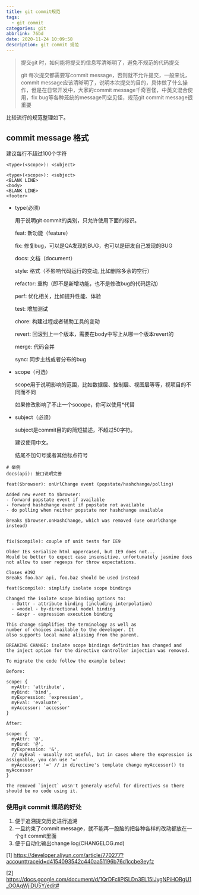 ```yaml
---
title: git commit规范
tags:
  - git commit
categories: git
abbrlink: 76bd
date: 2020-11-24 10:09:58
description: git commit 规范
---
```


> 提交git 时，如何能将提交的信息写清晰明了，避免不规范的代码提交
>
> git 每次提交都需要写commit message，否则就不允许提交，一般来说，commit message应该清晰明了，说明本次提交的目的，具体做了什么操作，但是在日常开发中，大家的commit message千奇百怪，中英文混合使用，fix bug等各种笼统的message司空见怪，规范git commit message很重要

比较流行的规范整理如下。

## commit message 格式

建议每行不超过100个字符

`<type>(<scope>): <subject>`

```shell
<type>(<scope>): <subject>
<BLANK LINE>
<body>
<BLANK LINE>
<footer>
```



* type(必须)

  用于说明git commit的类别，只允许使用下面的标识。

  feat: 新功能（feature）

  fix: 修复bug，可以是QA发现的BUG，也可以是研发自己发现的BUG

  docs: 文档（document）

  style: 格式（不影响代码运行的变动, 比如删除多余的空行）

  refactor: 重构（即不是新增功能，也不是修改bug的代码运动）

  perf: 优化相关，比如提升性能、体验

  test: 增加测试

  chore: 构建过程或者辅助工具的变动

  revert: 回滚到上一个版本，需要在body中写上从哪一个版本revert的

  merge: 代码合并

  sync: 同步主线或者分布的bug

* scope（可选）

  scope用于说明影响的范围，比如数据层、控制层、视图层等等，视项目的不同而不同

  如果修改影响了不止一个socope，你可以使用*代替

* subject（必须）

  subject是commit目的的简短描述，不超过50字符。

  建议使用中文。

  结尾不加句号或者其他标点符号

```shell
# 举例
docs(api): 接口说明完善
```

```shell
feat($browser): onUrlChange event (popstate/hashchange/polling)

Added new event to $browser:
- forward popstate event if available
- forward hashchange event if popstate not available
- do polling when neither popstate nor hashchange available

Breaks $browser.onHashChange, which was removed (use onUrlChange instead)


```

```shell
fix($compile): couple of unit tests for IE9

Older IEs serialize html uppercased, but IE9 does not...
Would be better to expect case insensitive, unfortunately jasmine does
not allow to user regexps for throw expectations.

Closes #392
Breaks foo.bar api, foo.baz should be used instead

```

```shell
feat($compile): simplify isolate scope bindings

Changed the isolate scope binding options to:
  - @attr - attribute binding (including interpolation)
  - =model - by-directional model binding
  - &expr - expression execution binding

This change simplifies the terminology as well as
number of choices available to the developer. It
also supports local name aliasing from the parent.

BREAKING CHANGE: isolate scope bindings definition has changed and
the inject option for the directive controller injection was removed.

To migrate the code follow the example below:

Before:

scope: {
  myAttr: 'attribute',
  myBind: 'bind',
  myExpression: 'expression',
  myEval: 'evaluate',
  myAccessor: 'accessor'
}

After:

scope: {
  myAttr: '@',
  myBind: '@',
  myExpression: '&',
  // myEval - usually not useful, but in cases where the expression is assignable, you can use '='
  myAccessor: '=' // in directive's template change myAccessor() to myAccessor
}

The removed `inject` wasn't generaly useful for directives so there should be no code using it.

```



### 使用git commit 规范的好处

1. 便于追溯提交历史进行追溯
2. 一旦约束了commit message，就不能再一股脑的把各种各样的改动都放在一个git commit里面
3. 便于自动化输出change log(CHANGELOG.md)

[1] https://developer.aliyun.com/article/770277?accounttraceid=d4154093542c440aa51196b76d1ccbe3eyfz

[2] https://docs.google.com/document/d/1QrDFcIiPjSLDn3EL15IJygNPiHORgU1_OOAqWjiDU5Y/edit#